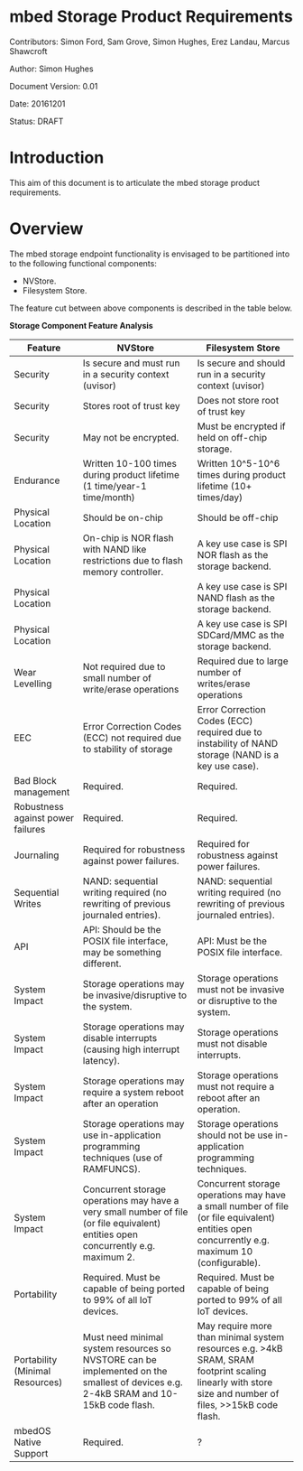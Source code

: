# mbed Storage Product Requirements

Contributors: Simon Ford, Sam Grove, Simon Hughes, Erez Landau, Marcus Shawcroft

Author: Simon Hughes

Document Version: 0.01

Date: 20161201

Status: DRAFT

# <a name="introduction"></a> Introduction

This aim of this document is to articulate the mbed storage product requirements.

# Overview 

The mbed storage endpoint functionality is envisaged to be partitioned into to the following functional components:

- NVStore.
- Filesystem Store.

The feature cut between above components is described in the table below.

**Storage Component Feature Analysis**

<table>
<thead>
<tr>
  <th>Feature</th>
  <th>NVStore</th>
  <th>Filesystem Store</th>
</tr>
</thead>
<tbody>
<tr>
  <td>Security</td>
  <td>Is secure and must run in a security context (uvisor)</td>
  <td>Is secure and should run in a security context (uvisor)</td>
</tr>
<tr>
  <td>Security</td>
  <td>Stores root of trust key</td>
  <td>Does not store root of trust key</td>
</tr>
  <td>Security</td>
  <td>May not be encrypted.</td>
  <td>Must be encrypted if held on off-chip storage.</td>
</tr>
<tr>
  <td>Endurance</td>
  <td>Written 10-100 times during product lifetime (1 time/year-1 time/month)</td>
  <td>Written 10^5-10^6 times during product lifetime (10+ times/day)</td>
</tr>
<tr>
  <td>Physical Location</td>
  <td>Should be on-chip</td>
  <td>Should be off-chip</td>
</tr>
<tr>
  <td>Physical Location</td>
  <td>On-chip is NOR flash with 
  NAND like restrictions due to flash memory controller.</td>
  <td>A key use case is SPI NOR flash as the storage backend.</td>
</tr>
<tr>
  <td>Physical Location</td>
  <td></td>
  <td>A key use case is SPI NAND flash as the storage backend.</td>
</tr>
<tr>
  <td>Physical Location</td>
  <td></td>
  <td>A key use case is SPI SDCard/MMC as the storage backend.</td>
</tr>
<tr>
  <td>Wear Levelling</td>
  <td>Not required due to 
  small number of write/erase operations</td>
  <td>Required due to large number of writes/erase operations</td>
</tr>
<tr>
  <td>EEC</td>
  <td>Error Correction Codes (ECC) not required 
  due to stability of storage</td>
  <td>Error Correction Codes (ECC)  required due to instability of NAND storage (NAND is a key use case).</td>
</tr>
<tr>
  <td>Bad Block management</td>
  <td>Required.</td>
  <td>Required.</td>
</tr>
<tr>
  <td>Robustness against power failures</td>
  <td>Required.</td>
  <td>Required.</td>
</tr>
<tr>
  <td>Journaling</td>
  <td>Required for robustness against power failures.</td>
  <td>Required for robustness against power failures.</td>
</tr>
<tr>
  <td>Sequential Writes</td>
  <td>NAND: sequential writing required 
  (no rewriting of previous journaled entries).</td>
  <td>NAND: sequential writing required (no rewriting of previous journaled entries).</td>
</tr>
<tr>
  <td>API</td>
  <td>API: Should be the POSIX file interface, may be something different.</td>
  <td>API: Must be the POSIX file interface.</td>
</tr>
<tr>
  <td>System Impact</td>
  <td>Storage operations may be invasive/disruptive to the system.</td>
  <td>Storage operations must not be invasive or disruptive to the system.</td>
</tr>
<tr>
  <td>System Impact</td>
  <td>Storage operations may disable interrupts (causing high interrupt latency).</td>
  <td>Storage operations must not disable interrupts.</tr>
</tr>
<tr>
  <td>System Impact</td>
  <td>Storage operations may require a system reboot after an operation</td>
  <td>Storage operations must not require a reboot after an operation.</td>
</tr>
<tr>
  <td>System Impact</td>
  <td>Storage operations may use in-application programming techniques (use of RAMFUNCS).</td>
  <td>Storage operations should not be use in-application programming techniques.</td>
</tr>
<tr>
  <td>System Impact</td>
  <td>Concurrent storage operations may have a very small number of file (or file equivalent) entities open concurrently e.g. maximum 2.</td>
  <td>Concurrent storage operations may have a small number of file (or file equivalent) entities open concurrently e.g. maximum 10 (configurable).</td>
</tr>
<tr>
  <td>Portability</td>
  <td>Required. Must be capable of being ported to 99% of all IoT devices.</td>
  <td>Required. Must be capable of being ported to 99% of all IoT devices.</td>
</tr>
  <td>Portability (Minimal Resources)</td>
  <td>Must need minimal system resources so NVSTORE can be implemented on the smallest of devices e.g. 2-4kB SRAM and 10-15kB code flash.</td>
  <td>May require more than minimal system resources e.g. >4kB SRAM, SRAM footprint scaling linearly with store size and number of files,  >>15kB code flash.</td>
</tr>
<tr>
  <td>mbedOS Native Support</td>
  <td>Required.</td>
  <td>?</td>
</tr>

</tbody>
</table>





